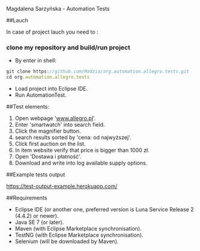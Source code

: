 Magdalena Sarzyńska - Automation Tests

##Lauch

In case of project lauch you need to :

### clone my repository and build/run project

* By enter in shell:
```js
git clone https://github.com/Madzia/org.automation.allegro.tests.git
cd org.automation.allegro.tests
```
* Load project into Eclipse IDE.
* Run AutomationTest.

##Test elements:

1. Open webpage 'www.allegro.pl'.
2. Enter 'smartwatch' into search field.
3. Click the magnifier button.
4. search results sorted by 'cena: od najwyższej'.
5. Click first auction on the list.
6. In item website verify that price is bigger than 1000 zł.
7. Open 'Dostawa i płatność'.
8. Download and write into log available supply options.

##Example tests output

https://test-output-example.herokuapp.com/

##Requirements

* Eclipse IDE (or another one, preferred version is Luna Service Release 2 (4.4.2) or newer). 
* Java SE 7 (or later).
* Maven (with Eclipse Marketplace synchronisation).
* TestNG (with Eclipse Marketplace synchronisation).
* Selenium (will be downloaded by Maven).
